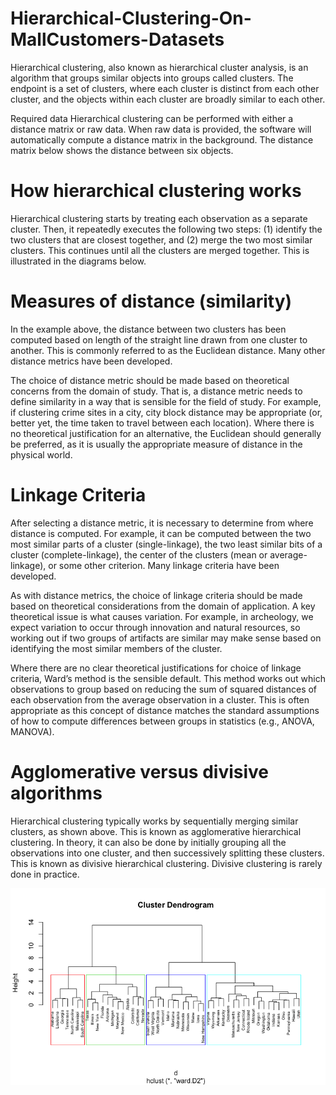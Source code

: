 # Hierarchical-Clustering-On-MallCustomers-Datasets
Hierarchical clustering, also known as hierarchical cluster analysis, is an algorithm that groups similar objects into groups called clusters. The endpoint is a set of clusters, where each cluster is distinct from each other cluster, and the objects within each cluster are broadly similar to each other.
  
 Required data
Hierarchical clustering can be performed with either a distance matrix or raw data. When raw data is provided, the software will automatically compute a distance matrix in the background. The distance matrix below shows the distance between six objects.

# How hierarchical clustering works
Hierarchical clustering starts by treating each observation as a separate cluster. Then, it repeatedly executes the following two steps: (1) identify the two clusters that are closest together, and (2) merge the two most similar clusters. This continues until all the clusters are merged together. This is illustrated in the diagrams below.

# Measures of distance (similarity)
In the example above, the distance between two clusters has been computed based on length of the straight line drawn from one cluster to another. This is commonly referred to as the Euclidean distance. Many other distance metrics have been developed.

The choice of distance metric should be made based on theoretical concerns from the domain of study. That is, a distance metric needs to define similarity in a way that is sensible for the field of study. For example, if clustering crime sites in a city, city block distance may be appropriate (or, better yet, the time taken to travel between each location). Where there is no theoretical justification for an alternative, the Euclidean should generally be preferred, as it is usually the appropriate measure of distance in the physical world.


# Linkage Criteria
After selecting a distance metric, it is necessary to determine from where distance is computed. For example, it can be computed between the two most similar parts of a cluster (single-linkage), the two least similar bits of a cluster (complete-linkage), the center of the clusters (mean or average-linkage), or some other criterion. Many linkage criteria have been developed.

As with distance metrics, the choice of linkage criteria should be made based on theoretical considerations from the domain of application. A key theoretical issue is what causes variation. For example, in archeology, we expect variation to occur through innovation and natural resources, so working out if two groups of artifacts are similar may make sense based on identifying the most similar members of the cluster.

Where there are no clear theoretical justifications for choice of linkage criteria, Ward’s method is the sensible default. This method works out which observations to group based on reducing the sum of squared distances of each observation from the average observation in a cluster. This is often appropriate as this concept of distance matches the standard assumptions of how to compute differences between groups in statistics (e.g., ANOVA, MANOVA).

# Agglomerative versus divisive algorithms
Hierarchical clustering typically works by sequentially merging similar clusters, as shown above. This is known as agglomerative hierarchical clustering. In theory, it can also be done by initially grouping all the observations into one cluster, and then successively splitting these clusters. This is known as divisive hierarchical clustering. Divisive clustering is rarely done in practice.
 
 ![alt text](2.jpg)

